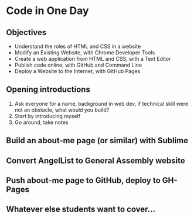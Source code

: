 # Code in One Day

## Objectives
 - Understand the roles of HTML and CSS in a website
 - Modify an Existing Website, with Chrome Developer Tools
 - Create a web application from HTML and CSS, with a Text Editor
 - Publish code online, with GitHub and Command Line
 - Deploy a Website to the Internet, with GitHub Pages

## Opening introductions
1) Ask everyone for a name, background in web dev, if technical skill were not an obstacle, what would you build?
2) Start by introducing myself
3) Go around, take notes

## Build an about-me page (or similar) with Sublime

## Convert AngelList to General Assembly website

## Push about-me page to GitHub, deploy to GH-Pages

## Whatever else students want to cover...